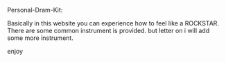 Personal-Dram-Kit:

Basically in this website you can experience how to feel like a ROCKSTAR.
There are some common instrument is provided. but letter on i will add some more instrument.

enjoy
